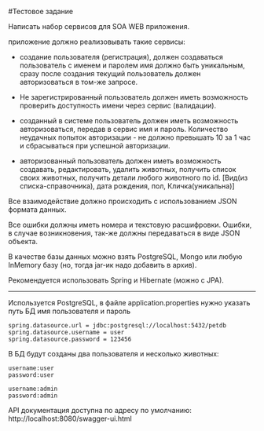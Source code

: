 #Тестовое задание

Написать набор сервисов для SOA WEB приложения.

приложение должно реализовывать такие сервисы:

- создание пользователя (регистрация), должен создаваться пользователь с именем и паролем имя должно быть уникальным, сразу после создания текущий пользователь должен авторизоваться в том-же запросе.

- Не зарегистрированный пользователь должен иметь возможность проверить доступность имени через сервис (валидации).

- созданный в системе пользователь должен иметь возможность авторизоваться, передав в сервис имя и пароль.
Количество неудачных попыток авторизации - не должно превышать 10 за 1 час и сбрасываться при успешной авторизации.

- авторизованный пользователь должен иметь возможность создавать, редактировать, удалить животных, получить список своих животных, получить детали любого животного по id.
[Вид(из списка-справочника), дата рождения, пол, Кличка(уникальна)]

Все взаимодействие должно происходить с использованием JSON формата данных.

Все ошибки должны иметь номера и текстовую расшифровки. Ошибки, в случае возникновения, так-же должны передаваться в виде JSON объекта.

В качестве базы данных можно взять PostgreSQL, Mongo или любую InMemory базу (но, тогда jar-ик надо добавить в архив).

Рекомендуется использовать Spring и Hibernate (можно c JPA).

***
Используется PostgreSQL, в файле application.properties нужно указать путь БД имя пользователя и пароль

    spring.datasource.url = jdbc:postgresql://localhost:5432/petdb
    spring.datasource.username = user
    spring.datasource.password = 123456

В БД будут созданы два пользователя и несколько животных:

    username:user
    password:user
    
    username:admin
    password:admin
    
API документация доступна по адресу по умолчанию: http://localhost:8080/swagger-ui.html